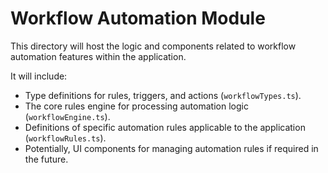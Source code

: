 
# Workflow Automation Module

This directory will host the logic and components related to workflow automation features within the application.

It will include:
- Type definitions for rules, triggers, and actions (`workflowTypes.ts`).
- The core rules engine for processing automation logic (`workflowEngine.ts`).
- Definitions of specific automation rules applicable to the application (`workflowRules.ts`).
- Potentially, UI components for managing automation rules if required in the future.